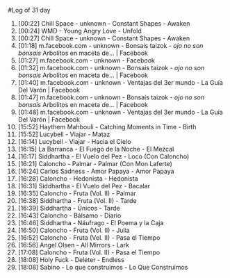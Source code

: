 #Log of 31 day

1. [00:22] Chill Space - unknown - Constant Shapes - Awaken
1. [00:24] WMD - Young Angry Love - Unfold
1. [00:27] Chill Space - unknown - Constant Shapes - Awaken
1. [01:18] m.facebook.com - unknown - Bonsais taizok - *ojo no son bonsais* Arbolitos en maceta de... | Facebook
1. [01:27] m.facebook.com - unknown - Facebook
1. [01:32] m.facebook.com - unknown - Bonsais taizok - *ojo no son bonsais* Arbolitos en maceta de... | Facebook
1. [01:40] m.facebook.com - unknown - Ventajas del 3er mundo - La Guía Del Varón | Facebook
1. [01:47] m.facebook.com - unknown - Bonsais taizok - *ojo no son bonsais* Arbolitos en maceta de... | Facebook
1. [01:48] m.facebook.com - unknown - Ventajas del 3er mundo - La Guía Del Varón | Facebook
1. [15:52] Haythem Mahbouli - Catching Moments in Time - Birth
1. [15:52] Lucybell - Viajar - Mataz
1. [16:14] Lucybell - Viajar - Hacia el Cielo
1. [16:15] La Barranca - El Fuego de la Noche - El Mezcal
1. [16:17] Siddhartha - El Vuelo del Pez - Loco (Con Caloncho)
1. [16:21] Caloncho - Palmar - Palmar (Con Mon Laferte)
1. [16:24] Carlos Sadness - Amor Papaya - Amor Papaya
1. [16:28] Caloncho - Hedonista - Hedonista
1. [16:31] Siddhartha - El Vuelo del Pez - Bacalar
1. [16:35] Caloncho - Fruta (Vol. II) - Palmar
1. [16:38] Siddhartha - Fruta (Vol. II) - Tarde
1. [16:39] Siddhartha - Únicos - Tarde
1. [16:43] Caloncho - Bálsamo - Diario
1. [16:46] Siddhartha - Náufrago - El Poema y la Caja
1. [16:50] Caloncho - Fruta (Vol. II) - Julia
1. [16:52] Caloncho - Fruta (Vol. II) - Pasa el Tiempo
1. [16:56] Angel Olsen - All Mirrors - Lark
1. [17:08] Caloncho - Fruta (Vol. II) - Pasa el Tiempo
1. [18:08] Holy Fuck - Deleter - Endless
1. [18:08] Sabino - Lo que construimos - Lo Que Construimos
